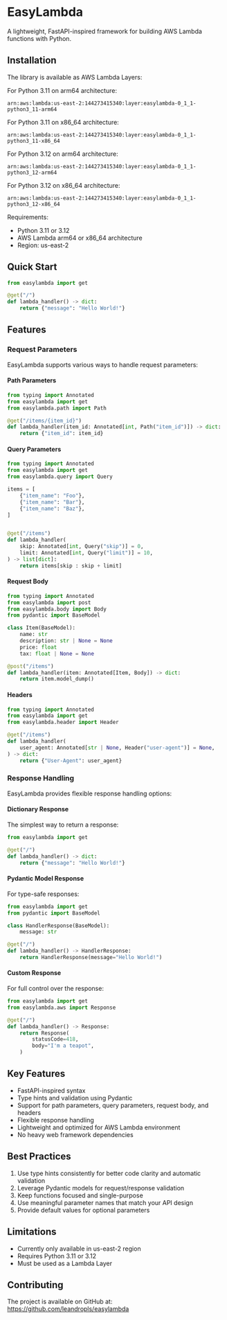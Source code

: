 # EasyLambda

A lightweight, FastAPI-inspired framework for building AWS Lambda functions with Python.

## Installation

The library is available as AWS Lambda Layers:

For Python 3.11 on arm64 architecture:

```
arn:aws:lambda:us-east-2:144273415340:layer:easylambda-0_1_1-python3_11-arm64
```

For Python 3.11 on x86_64 architecture:

```
arn:aws:lambda:us-east-2:144273415340:layer:easylambda-0_1_1-python3_11-x86_64
```

For Python 3.12 on arm64 architecture:

```
arn:aws:lambda:us-east-2:144273415340:layer:easylambda-0_1_1-python3_12-arm64
```

For Python 3.12 on x86_64 architecture:

```
arn:aws:lambda:us-east-2:144273415340:layer:easylambda-0_1_1-python3_12-x86_64
```

Requirements:
- Python 3.11 or 3.12
- AWS Lambda arm64 or x86_64 architecture
- Region: us-east-2

## Quick Start

```python
from easylambda import get

@get("/")
def lambda_handler() -> dict:
    return {"message": "Hello World!"}
```

## Features

### Request Parameters

EasyLambda supports various ways to handle request parameters:

#### Path Parameters

```python
from typing import Annotated
from easylambda import get
from easylambda.path import Path

@get("/items/{item_id}")
def lambda_handler(item_id: Annotated[int, Path("item_id")]) -> dict:
    return {"item_id": item_id}
```

#### Query Parameters

```python
from typing import Annotated
from easylambda import get
from easylambda.query import Query

items = [
    {"item_name": "Foo"},
    {"item_name": "Bar"},
    {"item_name": "Baz"},
]


@get("/items")
def lambda_handler(
    skip: Annotated[int, Query("skip")] = 0,
    limit: Annotated[int, Query("limit")] = 10,
) -> list[dict]:
    return items[skip : skip + limit]
```

#### Request Body

```python
from typing import Annotated
from easylambda import post
from easylambda.body import Body
from pydantic import BaseModel

class Item(BaseModel):
    name: str
    description: str | None = None
    price: float
    tax: float | None = None

@post("/items")
def lambda_handler(item: Annotated[Item, Body]) -> dict:
    return item.model_dump()
```

#### Headers

```python
from typing import Annotated
from easylambda import get
from easylambda.header import Header

@get("/items")
def lambda_handler(
    user_agent: Annotated[str | None, Header("user-agent")] = None,
) -> dict:
    return {"User-Agent": user_agent}
```

### Response Handling

EasyLambda provides flexible response handling options:

#### Dictionary Response

The simplest way to return a response:

```python
from easylambda import get

@get("/")
def lambda_handler() -> dict:
    return {"message": "Hello World!"}
```

#### Pydantic Model Response

For type-safe responses:

```python
from easylambda import get
from pydantic import BaseModel

class HandlerResponse(BaseModel):
    message: str

@get("/")
def lambda_handler() -> HandlerResponse:
    return HandlerResponse(message="Hello World!")
```

#### Custom Response

For full control over the response:

```python
from easylambda import get
from easylambda.aws import Response

@get("/")
def lambda_handler() -> Response:
    return Response(
        statusCode=418,
        body="I'm a teapot",
    )
```

## Key Features

- FastAPI-inspired syntax
- Type hints and validation using Pydantic
- Support for path parameters, query parameters, request body, and headers
- Flexible response handling
- Lightweight and optimized for AWS Lambda environment
- No heavy web framework dependencies

## Best Practices

1. Use type hints consistently for better code clarity and automatic validation
2. Leverage Pydantic models for request/response validation
3. Keep functions focused and single-purpose
4. Use meaningful parameter names that match your API design
5. Provide default values for optional parameters

## Limitations

- Currently only available in us-east-2 region
- Requires Python 3.11 or 3.12
- Must be used as a Lambda Layer

## Contributing

The project is available on GitHub at: https://github.com/leandropls/easylambda
